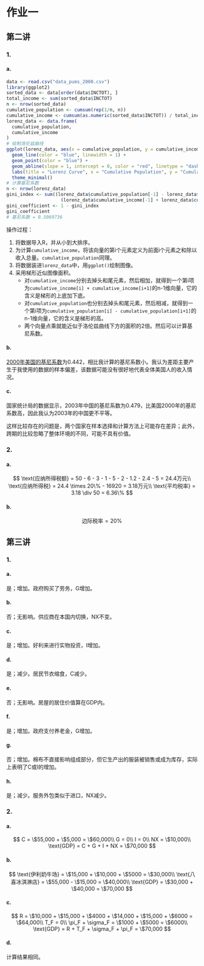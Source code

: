 # 作业一

## 第二讲

### 1.

#### a.

```R
data <- read.csv("data_pums_2000.csv")
library(ggplot2)
sorted_data <- data[order(data$INCTOT), ]
total_income <- sum(sorted_data$INCTOT)
n <- nrow(sorted_data)
cumulative_population <- cumsum(rep(1/n, n))
cumulative_income <- cumsum(as.numeric(sorted_data$INCTOT)) / total_income
lorenz_data <- data.frame(
  cumulative_population,
  cumulative_income
)
# 绘制洛伦兹曲线
ggplot(lorenz_data, aes(x = cumulative_population, y = cumulative_income)) +
  geom_line(color = "blue", linewidth = 1) +
  geom_point(color = "blue") +
  geom_abline(slope = 1, intercept = 0, color = "red", linetype = "dashed") +
  labs(title = "Lorenz Curve", x = "Cumulative Population", y = "Cumulative Income") +
  theme_minimal()
# 计算基尼系数
n <- nrow(lorenz_data)
gini_index <- sum((lorenz_data$cumulative_population[-1] - lorenz_data$cumulative_population[-n]) *
                    (lorenz_data$cumulative_income[-1] + lorenz_data$cumulative_income[-n]))
gini_coefficient <- 1 - gini_index
gini_coefficient
# 基尼系数 = 0.5069736
```

操作过程：

1. 将数据导入R，并从小到大排序。
2. 为计算`cumulative_income`，将该向量的第i个元素定义为前面i个元素之和除以收入总量。`cumulative_population`同理。
3. 将数据装进`lorenz_data`中，用`ggplot()`绘制图像。
4. 采用梯形近似图像面积。
   - 对`cumulative_income`分别去掉头和尾元素，然后相加，就得到一个第i项为`cumulative_income[i] + cumulative_income[i+1]`的n-1维向量，它的含义是梯形的上底加下底。
   - 对`cumulative_population`也分别去掉头和尾元素，然后相减，就得到一个第i项为`cumulative_population[i] - cumulative_population[i+1]`的n-1维向量，它的含义是梯形的高。
   - 两个向量点乘就能近似于洛伦兹曲线下方的面积的2倍。然后可以计算基尼系数。

#### b.

[2000年美国的基尼系数](https://data.iimedia.cn/11996916/detail/12009270.html?utm_source=chatgpt.com)为0.442，相比我计算的基尼系数小。我认为差距主要产生于我使用的数据的样本偏差，该数据可能没有很好地代表全体美国人的收入情况。

#### c.

国家统计局的数据显示，2003年中国的基尼系数为0.479，比美国2000年的基尼系数高，因此我认为2003年的中国更不平等。

这样比较存在的问题是，两个国家在样本选择和计算方法上可能存在差异；此外，跨期的比较忽略了整体环境的不同，可能不具有价值。

### 2.

#### a.

$$
\text{应纳所得税额} = 50 - 6 - 3 - 1 - 5 - 2 - 1.2 - 2.4 - 5 = 24.4万元\\
\text{应纳所得税} = 24.4 \times 20\% - 16920 = 3.18万元\\
\text{平均税率} = 3.18 \div 50 = 6.36\%
$$

#### b.

$$
\text{边际税率} = 20\%
$$

## 第三讲
### 1.
#### a.
是；增加。政府购买了劳务，G增加。
#### b.
否；无影响。供应商在本国内切换，NX不变。
#### c.
是；增加。好利来进行实物投资，I增加。
#### d.
是；减少。居民节衣缩食，C减少。
#### e.
否；无影响。房屋的居住价值算在GDP内。
#### f.
是；增加。政府支付养老金，G增加。
#### g.
否；增加。棉布不直接影响组成部分，但它生产出的服装被销售或成为库存，实际上表明了C或I的增加。
#### h.
是；减少。服务外包类似于进口，NX减少。

### 2.

#### a.

$$
C = \$55,000 + \$5,000 = \$60,000\\
G = 0\\
I = 0\\
NX = \$10,000\\
\text{GDP} = C + G + I + NX = \$70,000
$$

#### b.

$$
\text{伊利奶牛场} = \$15,000 + \$10,000 + \$5000 = \$30,000\\
\text{八喜冰淇淋店} = \$55,000 - \$15,000 = \$40,000\\
\text{GDP} = \$30,000 + \$40,000 = \$70,000
$$

#### c.

$$
R = \$10,000 + \$15,000 + \$4000 + \$14,000 + \$15,000 + \$6000 = \$64,000\\
T_F = 0\\
\pi_F + \sigma_F = \$1000 + \$5000 = \$6000\\
\text{GDP} = R + T_F + \sigma_F + \pi_F = \$70,000
$$

#### d.

计算结果相同。
